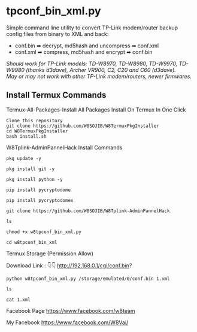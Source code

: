 # tpconf_bin_xml.py

Simple command line utility to convert TP-Link modem/router backup config files from binary to XML and back:
- conf.bin ➡ decrypt, md5hash and uncompress ➡ conf.xml
- conf.xml ➡ compress, md5hash and encrypt ➡ conf.bin

*Should work for TP-Link models: TD-W8970, TD-W8980, TD-W9970, TD-W9980 (thanks d3dave), Archer VR900, C2, C20 and C60 (d3dave).*<br>
*May or may not work with other TP-Link modem/routers, newer firmwares.*

## Install Termux Commands

Termux-All-Packages-Install
All Packages Install On Termux In One Click

```
Clone this repository
git clone https://github.com/W8SOJIB/W8TermuxPkgInstaller
cd W8TermuxPkgInstaller
bash install.sh

```

W8Tplink-AdminPannelHack Install Commands
```
pkg update -y

pkg install git -y

pkg install python -y

pip install pycryptodome

pip install pycryptodomex 

git clone https://github.com/W8SOJIB/W8Tplink-AdminPannelHack

ls

chmod +x w8tpconf_bin_xml.py

cd w8tpconf_bin_xml
```
Termux Storage
(Permission Allow)

Download Link : 👇👇
http://192.168.0.1/cgi/conf.bin?

```
python w8tpconf_bin_xml.py /storage/emulated/0/conf.bin 1.xml 

ls

cat 1.xml
```
Facebook Page
https://www.facebook.com/w8team

My Facebook
https://www.facebook.com/W8Vai/
